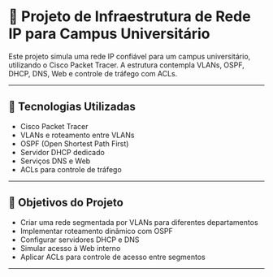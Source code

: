 # 🏫 Projeto de Infraestrutura de Rede IP para Campus Universitário

Este projeto simula uma rede IP confiável para um campus universitário, utilizando o Cisco Packet Tracer. A estrutura contempla VLANs, OSPF, DHCP, DNS, Web e controle de tráfego com ACLs.

---

## 🔧 Tecnologias Utilizadas
- Cisco Packet Tracer
- VLANs e roteamento entre VLANs
- OSPF (Open Shortest Path First)
- Servidor DHCP dedicado
- Serviços DNS e Web
- ACLs para controle de tráfego

---

## 🧠 Objetivos do Projeto
- Criar uma rede segmentada por VLANs para diferentes departamentos
- Implementar roteamento dinâmico com OSPF
- Configurar servidores DHCP e DNS
- Simular acesso à Web interno
- Aplicar ACLs para controle de acesso entre segmentos

---
